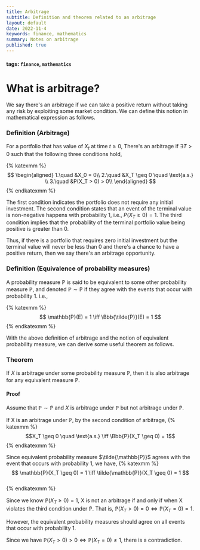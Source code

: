 ```yaml
---
title: Arbitrage
subtitle: Definition and theorem related to an arbitrage
layout: default
date: 2022-11-4
keywords: finance, mathematics
summary: Notes on arbitrage
published: true
---
```

#### tags: `finance`, `mathematics`

# What is arbitrage?
We say there's an arbitrage if we can take a positive return without taking any risk by exploiting some market condition. We can define this notion in mathematical expression as follows.  
  
### Definition (Arbitrage)
For a portfolio that has value of $X_t$ at time $t \geq 0$,
There's an arbitrage if $\exists T > 0$ such that the following three conditions hold,

{% katexmm %}
$$
\begin{aligned}
1.\quad &X_0 = 0\\
2.\quad &X_T \geq 0 \quad \text{a.s.} \\
3.\quad &P(X_T > 0) > 0\\
\end{aligned}
$$
{% endkatexmm %}

The first condition indicates the portfolio does not require any initial investment. The second condition states that an event of the terminal value is non-negative happens with probability 1, i.e., $P(X_T \geq 0) = 1$. The third condition implies that the probability of the terminal portfolio value being positive is greater than 0. 

Thus, if there is a portfolio that requires zero initial investment but the terminal value will never be less than 0 and there's a chance to have a positive return, then we say there's an arbitrage opportunity.

### Definition (Equivalence of probability measures)
A probability measure $\mathbb{\tilde{P}}$ is said to be equivalent to some other probability measure $\mathbb{P}$, and denoted $\mathbb{P} \sim \mathbb{\tilde{P}}$ if they agree with the events that occur with probability 1. i.e.,  

{% katexmm %}
$$
\mathbb{P}(E) = 1 \iff \Bbb{\tilde{P}}(E) = 1
$$
{% endkatexmm %}


With the above definition of arbitrage and the notion of equivalent probability measure, we can derive some useful theorem as follows. 

### Theorem
If $X$ is arbitrage under some probability measure $\mathbb{P}$, then it is also arbitrage for any equivalent measure $\mathbb{\tilde{P}}$.  

#### Proof
Assume that $\mathbb{P} \sim \mathbb{\tilde{P}}$ and $X$ is arbitrage under $\mathbb{P}$ but not arbitrage under $\mathbb{\tilde{P}}$.  

If X is an arbitrage under $\mathbb{P}$, by the second condition of arbitrage, 
{% katexmm %}
$$X_T \geq 0 \quad \text{a.s.} \iff \Bbb{P}(X_T \geq 0) = 1$$
{% endkatexmm %}

 Since equivalent probability measure $\tilde{\mathbb{P}}$ agrees with the event that occurs with probability 1, we have, 
{% katexmm %}
$$
\mathbb{P}(X_T \geq 0) = 1 \iff \tilde{\mathbb{P}}(X_T \geq 0) = 1
$$    
{% endkatexmm %}

Since we know $\mathbb{\tilde{P}}(X_T \geq 0) = 1$, X is not an arbitrage if and only if when X violates the third condition under $\mathbb{\tilde{P}}$. That is, $\mathbb{\tilde{P}}(X_T > 0) = 0 \iff \mathbb{\tilde{P}}(X_T = 0) = 1$.  

However, the equivalent probability measures should agree on all events that occur with probability 1.  

Since we have $\mathbb{P}(X_T > 0) > 0 \iff \mathbb{P}(X_T = 0) \neq 1$, there is a contradiction.
